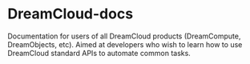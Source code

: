 # DreamCloud-docs
Documentation for users of all DreamCloud products (DreamCompute, DreamObjects, etc). Aimed at developers who wish to learn how to use DreamCloud standard APIs to automate common tasks.
